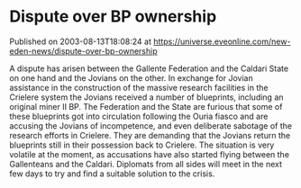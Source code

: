 # Dispute over BP ownership
Published on 2003-08-13T18:08:24 at https://universe.eveonline.com/new-eden-news/dispute-over-bp-ownership

A dispute has arisen between the Gallente Federation and the Caldari State on one hand and the Jovians on the other. In exchange for Jovian assistance in the construction of the massive research facilities in the Crielere system the Jovians received a number of blueprints, including an original miner II BP. The Federation and the State are furious that some of these blueprints got into circulation following the Ouria fiasco and are accusing the Jovians of incompetence, and even deliberate sabotage of the research efforts in Crielere. They are demanding that the Jovians return the blueprints still in their possession back to Crielere. The situation is very volatile at the moment, as accusations have also started flying between the Gallenteans and the Caldari. Diplomats from all sides will meet in the next few days to try and find a suitable solution to the crisis.
